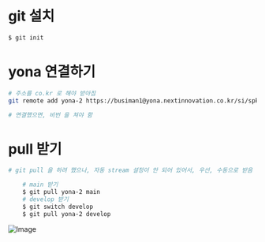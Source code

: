 




# git 설치 
```bash
$ git init
```

# yona 연결하기 
	
```bash
# 주소를 co.kr 로 해야 받아짐     
git remote add yona-2 https://busiman1@yona.nextinnovation.co.kr/si/spk-web-admin

# 연결했으면, 비번 을 쳐야 함 
```

	
	
# pull 받기 
```bash
# git pull 을 하려 했으나, 자동 stream 설정이 안 되어 있어서, 우선, 수동으로 받음 

	# main 받기 
	$ git pull yona-2 main
	# develop 받기 
	$ git switch develop
	$ git pull yona-2 develop
```


![Image](https://i.imgur.com/WnSJnCv.jpeg)